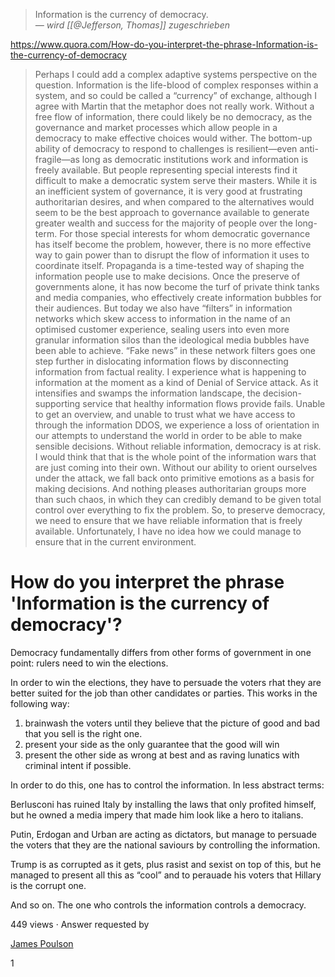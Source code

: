 > Information is the currency of democracy.
> <br>
> <cite> &mdash; wird [[@Jefferson, Thomas]] zugeschrieben</cite>

https://www.quora.com/How-do-you-interpret-the-phrase-Information-is-the-currency-of-democracy

> Perhaps I could add a complex adaptive systems perspective on the question. Information is the life-blood of complex responses within a system, and so could be called a “currency” of exchange, although I agree with Martin that the metaphor does not really work. Without a free flow of information, there could likely be no democracy, as the governance and market processes which allow people in a democracy to make effective choices would wither. The bottom-up ability of democracy to respond to challenges is resilient—even anti-fragile—as long as democratic institutions work and information is freely available. But people representing special interests find it difficult to make a democratic system serve their masters. While it is an inefficient system of governance, it is very good at frustrating authoritarian desires, and when compared to the alternatives would seem to be the best approach to governance available to generate greater wealth and success for the majority of people over the long-term. For those special interests for whom democratic governance has itself become the problem, however, there is no more effective way to gain power than to disrupt the flow of information it uses to coordinate itself. Propaganda is a time-tested way of shaping the information people use to make decisions. Once the preserve of governments alone, it has now become the turf of private think tanks and media companies, who effectively create information bubbles for their audiences. But today we also have “filters” in information networks which skew access to information in the name of an optimised customer experience, sealing users into even more granular information silos than the ideological media bubbles have been able to achieve. “Fake news” in these network filters goes one step further in dislocating information flows by disconnecting information from factual reality. I experience what is happening to information at the moment as a kind of Denial of Service attack. As it intensifies and swamps the information landscape, the decision-supporting service that healthy information flows provide fails. Unable to get an overview, and unable to trust what we have access to through the information DDOS, we experience a loss of orientation in our attempts to understand the world in order to be able to make sensible decisions. Without reliable information, democracy is at risk. I would think that that is the whole point of the information wars that are just coming into their own. Without our ability to orient ourselves under the attack, we fall back onto primitive emotions as a basis for making decisions. And nothing pleases authoritarian groups more than such chaos, in which they can credibly demand to be given total control over everything to fix the problem. So, to preserve democracy, we need to ensure that we have reliable information that is freely available. Unfortunately, I have no idea how we could manage to ensure that in the current environment.

# How do you interpret the phrase 'Information is the currency of democracy'?
Democracy fundamentally differs from other forms of government in one point: rulers need to win the elections.

In order to win the elections, they have to persuade the voters rhat they are better suited for the job than other candidates or parties. This works in the following way:

1.  brainwash the voters until they believe that the picture of good and bad that you sell is the right one.
2.  present your side as the only guarantee that the good will win
3.  present the other side as wrong at best and as raving lunatics with criminal intent if possible.

In order to do this, one has to control the information. In less abstract terms:

Berlusconi has ruined Italy by installing the laws that only profited himself, but he owned a media impery that made him look like a hero to italians.

Putin, Erdogan and Urban are acting as dictators, but manage to persuade the voters that they are the national saviours by controlling the information.

Trump is as corrupted as it gets, plus rasist and sexist on top of this, but he managed to present all this as “cool” and to perauade his voters that Hillary is the corrupt one.

And so on. The one who controls the information controls a democracy.

449 views · Answer requested by

[James Poulson](/profile/James-Poulson)

1
